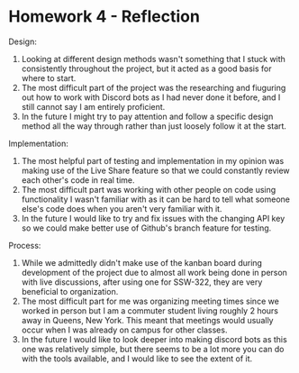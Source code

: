 # Homework 4 - Reflection

Design:
 1. Looking at different design methods wasn't something that I stuck with consistently throughout the project, but it acted as a good basis for where to start.
 2. The most difficult part of the project was the researching and fiuguring out how to work with Discord bots as I had never done it before, and I still cannot say I am entirely proficient.
 3. In the future I might try to pay attention and follow a specific design method all the way through rather than just loosely follow it at the start.

Implementation:
 1. The most helpful part of testing and implementation in my opinion was making use of the Live Share feature so that we could constantly review each other's code in real time.
 2. The most difficult part was working with other people on code using functionality I wasn't familiar with as it can be hard to tell what someone else's code does when you aren't very familiar with it.
 3. In the future I would like to try and fix issues with the changing API key so we could make better use of Github's branch feature for testing.

Process:
 1. While we admittedly didn't make use of the kanban board during development of the project due to almost all work being done in person with live discussions, after using one for SSW-322, they are very beneficial to organization.
 2. The most difficult part for me was organizing meeting times since we worked in person but I am a commuter student living roughly 2 hours away in Queens, New York. This meant that meetings would usually occur when I was already on campus for other classes.
 3. In the future I would like to look deeper into making discord bots as this one was relatively simple, but there seems to be a lot more you can do with the tools available, and I would like to see the extent of it.
